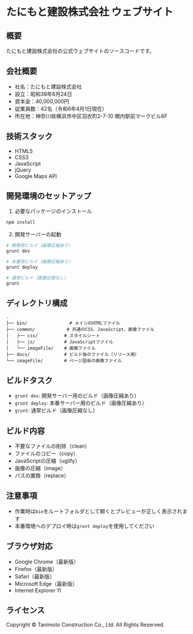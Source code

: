 # たにもと建設株式会社 ウェブサイト

## 概要
たにもと建設株式会社の公式ウェブサイトのソースコードです。

## 会社概要
- 社名：たにもと建設株式会社
- 設立：昭和38年6月24日
- 資本金：40,000,000円
- 従業員数：42名（令和6年4月1日現在）
- 所在地：神奈川県横浜市中区羽衣町2-7-10 関内駅前マークビル6F

## 技術スタック
- HTML5
- CSS3
- JavaScript
- jQuery
- Google Maps API

## 開発環境のセットアップ
1. 必要なパッケージのインストール
```bash
npm install
```

2. 開発サーバーの起動
```bash
# 開発用ビルド（画像圧縮あり）
grunt dev

# 本番用ビルド（画像圧縮あり）
grunt deploy

# 通常ビルド（画像圧縮なし）
grunt
```

## ディレクトリ構成
```
.
├── bin/                # メインのHTMLファイル
├── common/            # 共通のCSS、JavaScript、画像ファイル
│   ├── css/          # スタイルシート
│   ├── js/           # JavaScriptファイル
│   └── imageFile/    # 画像ファイル
├── docs/             # ビルド後のファイル（リリース用）
└── imageFile/        # ページ固有の画像ファイル
```

## ビルドタスク
- `grunt dev`: 開発サーバー用のビルド（画像圧縮あり）
- `grunt deploy`: 本番サーバー用のビルド（画像圧縮あり）
- `grunt`: 通常ビルド（画像圧縮なし）

## ビルド内容
- 不要なファイルの削除（clean）
- ファイルのコピー（copy）
- JavaScriptの圧縮（uglify）
- 画像の圧縮（image）
- パスの置換（replace）

## 注意事項
- 作業時は`bin`をルートフォルダとして開くとプレビューが正しく表示されます
- 本番環境へのデプロイ時は`grunt deploy`を使用してください

## ブラウザ対応
- Google Chrome（最新版）
- Firefox（最新版）
- Safari（最新版）
- Microsoft Edge（最新版）
- Internet Explorer 11

## ライセンス
Copyright © Tanimoto Construction Co., Ltd. All Rights Reserved. 